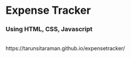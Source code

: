 # Expense Tracker
### Using HTML, CSS, Javascript
<br>
https://tarunsitaraman.github.io/expensetracker/

